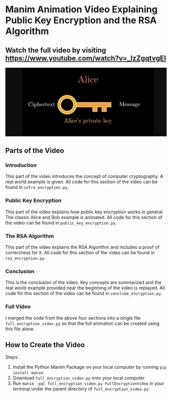 # Manim Animation Video Explaining Public Key Encryption and the RSA Algorithm

## Watch the full video by visiting https://www.youtube.com/watch?v=_IzZgqtvgEI

![Video Cover](video_cover.jpg)

## Parts of the Video
### Introduction

This part of the video introduces the concept of computer cryptography. A real world example is given. All code for this section of the video can be found in `intro_encryption.py`.

### Public Key Encryption

This part of the video explains how public key encryption works in general. The classic Alice and Bob example is animated. All code for this section of the video can be found in `public_key_encryption.py`.

### The RSA Algorithm

This part of the video explains the RSA Algorithm and includes a proof of correctness for it. All code for this section of the video can be found in `rsa_encryption.py`.

### Conclusion

This is the conclusion of the video. Key concepts are summarized and the real world example provided near the beginning of the video is replayed. All code for this section of the video can be found in `conclude_encryption.py`.

### Full Video

I merged the code from the above four sections into a single file `full_encryption_video.py` so that the full animation can be created using this file alone.

## How to Create the Video

Steps:
1. Install the Python Manim Package on your local computer by running `pip install manim`. 
2. Download `full_encryption_video.py` onto your local computer.
3. Run `manim -pql full_encryption_video.py FullEncryptionVideo` in your terminal under the parent directory of `full_encryption_video.py`.

